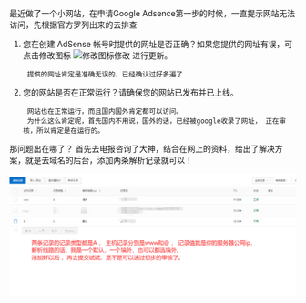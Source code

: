 最近做了一个小网站，在申请Google Adsence第一步的时候，一直提示网站无法访问，先根据官方罗列出来的去排查

1. 您在创建 AdSense 帐号时提供的网址是否正确？如果您提供的网址有误，可点击修改图标 ![修改图标](https://storage.googleapis.com/support-kms-prod/05725D5F5185E46B8EBCECB9B1835E1AEE02 "修改图标")修改 进行更新。

	 	提供的网址肯定是准确无误的，已经确认过好多遍了

2. 您的网站是否在正常运行？请确保您的网站已发布并已上线。

		网站也在正常运行，而且国内国外肯定都可以访问。   
		为什么这么肯定呢，首先国内不用说，国外的话，已经被google收录了网址， 正在审核，所以肯定是在运行的。

那问题出在哪了？ 首先去电报咨询了大神，结合在网上的资料，给出了解决方案，就是去域名的后台，添加两条解析记录就可以！

![添加解析记录](https://github.com/nalani5210/love.github.io/blob/bolg/%E7%94%B3%E8%AF%B7Google%20Adsence/adsence%E7%AC%AC%E4%B8%80%E6%AD%A5%E5%AE%A1%E6%A0%B8.png?raw=true "添加解析记录")

